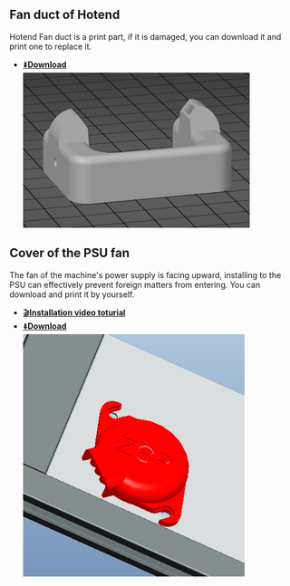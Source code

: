 ## Fan duct of Hotend
Hotend Fan duct is a print part, if it is damaged, you can download it and print one to replace it.   
- [:arrow_down:**Download**](./fanduct_m4v6.zip)      
![](./fanduct_m4v6.jpg)  

## Cover of the PSU fan
The fan of the machine's power supply is facing upward, installing to the PSU can effectively prevent foreign matters from entering. You can download and print it by yourself.  
- [:clapper:**Installation video toturial**](https://youtu.be/Xc3vRqRYklM)     
- [:arrow_down:**Download**](./PS_FAN_CASE.zip)     
![](./PS_FAN_CASE.png)           

